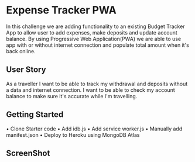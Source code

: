 # Expense Tracker PWA
In this challenge we are adding functionality to an existing  Budget Tracker App to allow user to add expenses, make deposits and  update account balance. By using  Progressive Web Application(PWA) we are able to use app with or without internet connection and populate total amount when it's back online.  

##  User Story 

As a traveller
I want to be able to track my withdrawal and deposits without a data and internet connection.
I want to be able to check my account balance to make sure it's accurate while I'm travelling. 

## Getting Started

• Clone Starter code
• Add idb.js
• Add service worker.js
• Manually add manifest.json
• Deploy to Heroku using MongoDB Atlas

## ScreenShot
 

